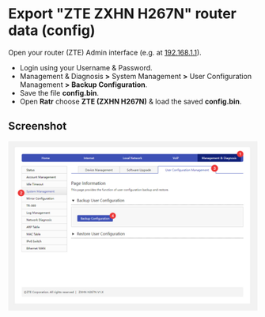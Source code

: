 # Export "ZTE ZXHN H267N" router data (config)

Open your router (ZTE) Admin interface (e.g. at [192.168.1.1](http://192.168.1.1)).  

* Login using your Username & Password.
* Management & Diagnosis **>** System Management **>** User Configuration Management **>** **Backup Configuration**.
* Save the file **config.bin**.
* Open **Ratr** choose **ZTE (ZXHN H267N)** & load the saved **config.bin**.

## Screenshot

[![how](./../.static/ZTE-ZXHN-H267N.jpg)](#)